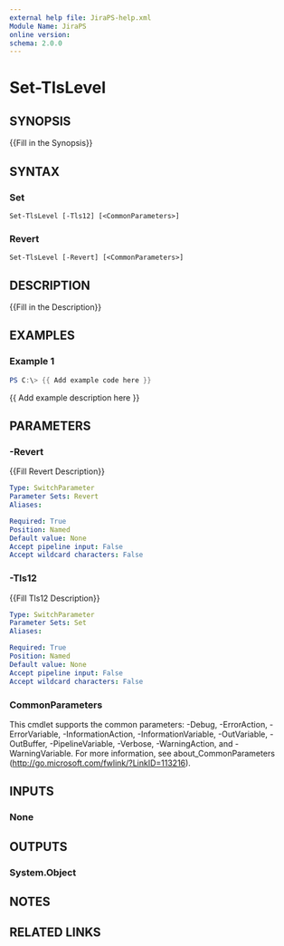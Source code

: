 ```yaml
---
external help file: JiraPS-help.xml
Module Name: JiraPS
online version:
schema: 2.0.0
---
```


# Set-TlsLevel

## SYNOPSIS
{{Fill in the Synopsis}}

## SYNTAX

### Set
```
Set-TlsLevel [-Tls12] [<CommonParameters>]
```

### Revert
```
Set-TlsLevel [-Revert] [<CommonParameters>]
```

## DESCRIPTION
{{Fill in the Description}}

## EXAMPLES

### Example 1
```powershell
PS C:\> {{ Add example code here }}
```

{{ Add example description here }}

## PARAMETERS

### -Revert
{{Fill Revert Description}}

```yaml
Type: SwitchParameter
Parameter Sets: Revert
Aliases:

Required: True
Position: Named
Default value: None
Accept pipeline input: False
Accept wildcard characters: False
```

### -Tls12
{{Fill Tls12 Description}}

```yaml
Type: SwitchParameter
Parameter Sets: Set
Aliases:

Required: True
Position: Named
Default value: None
Accept pipeline input: False
Accept wildcard characters: False
```

### CommonParameters
This cmdlet supports the common parameters: -Debug, -ErrorAction, -ErrorVariable, -InformationAction, -InformationVariable, -OutVariable, -OutBuffer, -PipelineVariable, -Verbose, -WarningAction, and -WarningVariable. For more information, see about_CommonParameters (http://go.microsoft.com/fwlink/?LinkID=113216).

## INPUTS

### None

## OUTPUTS

### System.Object

## NOTES

## RELATED LINKS
